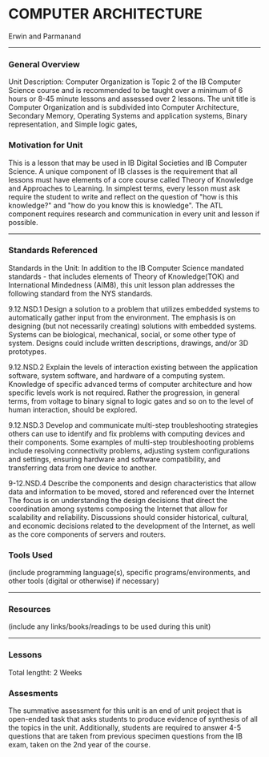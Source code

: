 # COMPUTER ARCHITECTURE
Erwin and Parmanand

-----

### General Overview
Unit Description: Computer Organization is Topic 2 of the IB Computer Science course and is recommended to be taught over a minimum of 6 hours or 8-45 minute lessons and assessed over 2 lessons. The unit title is Computer Organization and is subdivided into Computer Architecture, Secondary Memory, Operating Systems and application systems, Binary representation, and Simple logic gates,

### Motivation for Unit
This is a lesson that may be used in IB Digital Societies and IB Computer Science.
A unique component of IB classes is the requirement that all lessons must have elements of a core course called Theory of Knowledge and Approaches to Learning.
In simplest terms, every lesson must ask require the student to write and reflect on the question of "how is this knowledge?" and "how do you know this is knowledge". The ATL component requires research and communication in every unit and lesson if possible.


---

### Standards Referenced
Standards in the Unit: In addition to the IB Computer Science mandated standards - that includes elements of Theory of Knowledge(TOK) and International Mindedness (AIM8), this unit lesson plan addresses the following standard from the NYS standards.

9.12.NSD.1 Design a solution to a problem that utilizes embedded systems to automatically gather input from the environment. The emphasis is on designing (but not necessarily creating) solutions with embedded systems. Systems can be biological, mechanical, social, or some other type of system. Designs could include written descriptions, drawings, and/or 3D prototypes. 

9.12.NSD.2  Explain the levels of interaction existing between the application software, system software, and hardware of a computing system. Knowledge of specific advanced terms of computer architecture and how specific levels work is not required. Rather the progression, in general terms, from voltage to binary signal to logic gates and so on to the level of human interaction, should be explored. 

9.12.NSD.3 Develop and communicate multi-step troubleshooting strategies others can use to identify and fix problems with computing devices and their components. Some examples of multi-step troubleshooting problems include resolving connectivity problems, adjusting system configurations and settings, ensuring hardware and software compatibility, and transferring data from one device to another. 

9-12.NSD.4 Describe the components and design characteristics that allow data and information to be moved, stored and referenced over the Internet The focus is on understanding the design decisions that direct the coordination among systems composing the Internet that allow for scalability and reliability. Discussions should consider historical, cultural, and economic decisions related to the development of the Internet, as well as the core components of servers and routers.


### Tools Used
(include programming language(s), specific programs/environments, and other tools (digital or otherwise) if necessary)

---

### Resources
(include any links/books/readings to be used during this unit)

---

### Lessons
Total lengtht: 2 Weeks


### Assesments
The summative assessment for this unit is an end of unit project that is open-ended task that asks students to produce evidence of synthesis of all the topics in the unit. 
Additionally, students are required to answer 4-5 questions that are taken from previous specimen questions from the IB exam, taken on the 2nd year of the course.

